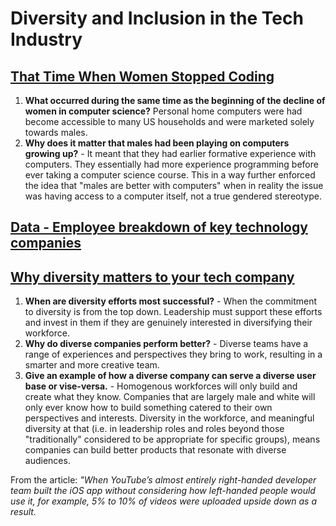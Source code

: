 # Diversity and Inclusion in the Tech Industry

## [That Time When Women Stopped Coding](https://www.npr.org/sections/money/2014/10/21/357629765/when-women-stopped-coding)

1. **What occurred during the same time as the beginning of the decline of women in computer science?** Personal home computers were had become accessible to many US households and were marketed solely towards males.
2. **Why does it matter that males had been playing on computers growing up?** - It meant that they had earlier formative experience with computers. They essentially had more experience programming before ever taking a computer science course. This in a way further enforced the idea that "males are better with computers" when in reality the issue was having access to a computer itself, not a true gendered stereotype.

## [Data - Employee breakdown of key technology companies](https://informationisbeautiful.net/visualizations/diversity-in-tech/)

## [Why diversity matters to your tech company](https://www.usatoday.com/story/tech/columnist/2015/07/21/why-diversity-matters-your-tech-company/30419871/)

1. **When are diversity efforts most successful?** - When the commitment to diversity is from the top down. Leadership must support these efforts and invest in them if they are genuinely interested in diversifying their workforce.  
2. **Why do diverse companies perform better?** - Diverse teams have a range of experiences and perspectives they bring to work, resulting in a smarter and more creative team.
3. **Give an example of how a diverse company can serve a diverse user base or vise-versa.** - Homogenous workforces will only build and create what they know. Companies that are largely male and white will only ever know how to build something catered to their own perspectives and interests. Diversity in the workforce, and meaningful diversity at that (i.e. in leadership roles and roles beyond those "traditionally" considered to be appropriate for specific groups), means companies can build better products that resonate with diverse audiences.

From the article: *"When YouTube’s almost entirely right-handed developer team built the iOS app without considering how left-handed people would use it, for example, 5% to 10% of videos were uploaded upside down as a result.*
